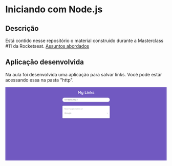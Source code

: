 # Iniciando com Node.js
## Descrição
Está contido nesse repositório o material construido durante a <a>Masterclass #11</a> da Rocketseat. <a href="https://whimsical.com/node-js-PRf8QedsoRMPtc6hmN63gg">Assuntos abordados</a>

## Aplicação desenvolvida
Na aula foi desenvolvida uma aplicação para salvar links. Você pode estár acessando essa na pasta "http".

<img src="./Aplicação.png">